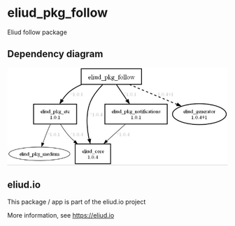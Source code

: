 # eliud_pkg_follow

Eliud follow package

## Dependency diagram

![Dependency diagram](https://github.com/eliudio/eliud_pkg_follow/blob/main/depends.jpg)

## eliud.io

This package / app is part of the eliud.io project

More information, see https://eliud.io

